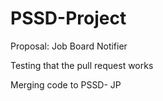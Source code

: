 # PSSD-Project

Proposal: Job Board Notifier







Testing that the pull request works


Merging code to PSSD- JP